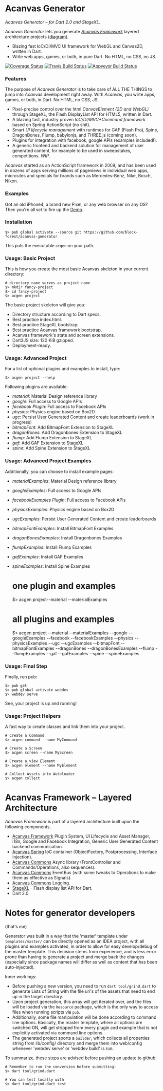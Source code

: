 # Acanvas Generator

*Acanvas Generator – for Dart 2.0 and StageXL.*

*Acanvas Generator* lets you generate *[Acanvas Framework](http://acanvas.sounddesignz.com/acanvas-framework/)* layered architecture projects [(diagram)](http://acanvas.sounddesignz.com/template/assets/home/acanvas_spring_architecture.png).
* Blazing fast IoC/DI/MVC UI framework for WebGL and Canvas2D, written in Dart.
* Write web apps, games, or both, in pure Dart. No HTML, no CSS, no JS.


[![Coverage Status](https://coveralls.io/repos/block-forest/acanvas-generator/badge.svg?branch=master)](https://coveralls.io/github/block-forest/acanvas-generator)
[![Travis Build Status](https://travis-ci.org/block-forest/acanvas-generator.svg?branch=master)](https://travis-ci.org/block-forest/acanvas-generator)
[![Appveyor Build Status](https://ci.appveyor.com/api/projects/status/vgk8ojml63nd68be?svg=true)](https://ci.appveyor.com/project/nilsdoehring/acanvas-generator)


### Features

The purpose of *Acanvas Generator* is to take care of ALL THE THINGS to jump into *Acanvas* development right away.
With *Acanvas*, you write apps, games, or both, in Dart. No HTML, no CSS, JS. 

* Pixel-precise control over the html *CanvasElement (2D and WebGL)* through StageXL, the Flash DisplayList API for HTML5, written in Dart.
* A blazing fast, industry proven *IoC/DI/MVC+Command framework* based on Spring ActionScript (no shit).
* Smart *UI lifecycle management* with runtimes for GAF (Flash Pro), Spine, DragonBones, Flump, babylonjs, and THREE.js (coming soon).
* Plugins for integration with facebook, google APIs (examples included!).
* A generic frontend and backend solution for management of user generated content, for example to be used in sweepstakes, competitions. *WIP*.

*Acanvas* started as an ActionScript framework in 2009, and has been used in dozens of 
apps serving millions of pageviews in individual web apps, microsites and specials for brands such 
as Mercedes-Benz, Nike, Bosch, Nikon.  

### Examples

Got an old iPhone4, a brand new Pixel, or any web browser on any OS? Then you're all set to fire up the 
[Demo](http://acanvas.sounddesignz.com/acanvas-demo/).

### Installation

    $> pub global activate --source git https://github.com/block-forest/acanvas-generator

This puts the executable `acgen` on your path.

### Usage: Basic Project

This is how you create the most basic Acanvas skeleton in your current directory:

    # directory name serves as project name
    $> mkdir fancy-project
    $> cd fancy-project
    $> acgen project

The basic project skeleton will give you:
 
 * Directory structure according to Dart specs.
 * Best practice index.html.
 * Best practice StageXL bootstrap.
 * Best practice Acanvas framework bootstrap.
 * Acanvas framework's state and screen extensions.
 * Dart2JS size: 120 KiB gzipped.
 * Deployment-ready.
 
### Usage: Advanced Project
 
For a list of optional plugins and examples to install, type:
    
    $> acgen project --help

Following plugins are available:
 * *material*: Material Design reference library
 * *google*: Full access to Google APIs
 * *facebook Plugin*: Full access to Facebook APIs
 * *physics*: Physics engine based on Box2D
 * *ugc*: Persist User Generated Content and create leaderboards (work in progress)
 * *bitmapFont*: Add BitmapFont Extension to StageXL
 * *dragonBones*: Add Dragonbones Extension to StageXL
 * *flump*: Add Flump Extension to StageXL
 * *gaf*: Add GAF Extension to StageXL
 * *spine*: Add Spine Extension to StageXL

### Usage: Advanced Project Examples

Additionally, you can choose to install example pages:

 * *materialExamples*: Material Design reference library
 * *googleExamples*: Full access to Google APIs
 * *facebookExamples Plugin*: Full access to Facebook APIs
 * *physicsExamples*: Physics engine based on Box2D
 * *ugcExamples*: Persist User Generated Content and create leaderboards
 * *bitmapFontExamples*: Install BitmapFont Examples
 * *dragonBonesExamples*: Install Dragonbones Examples
 * *flumpExamples*: Install Flump Examples
 * *gafExamples*: Install GAF Examples
 * *spineExamples*: Install Spine Examples
 
 
    # one plugin and examples
    $> acgen project--material --materialExamples
    
    # all plugins and examples
    $> acgen project --material --materialExamples --google --googleExamples --facebook --facebookExamples --physics --physicsExamples --ugc --ugcExamples --bitmapFont --bitmapFontExamples --dragonBones --dragonBonesExamples --flump --flumpExamples --gaf --gafExamples --spine --spineExamples 

### Usage: Final Step

Finally, run pub:

    $> pub get
    $> pub global activate webdev
    $> webdev serve

See, your project is up and running!

### Usage: Project Helpers

A fast way to create classes and link them into your project.

    # Create a Command
    $> acgen command --name MyCommand
    
    # Create a Screen
    $> acgen screen --name MyScreen
    
    # Create a view Element
    $> acgen element --name MyElement
    
    # Collect Assets into Autoloader
    $> acgen collect


# Acanvas Framework – Layered Architecture

*Acanvas Framework* is part of a layered architecture built upon the following components. 

* [Acanvas Framework](https://github.com/acanvas/acanvas-framework) Plugin System, UI Lifecycle and Asset Manager, i18n, Google and Facebook Integration, Generic User Generated Content backend communication.
* [Acanvas Spring](https://github.com/acanvas/acanvas-spring) IoC container (ObjectFactory, Postprocessing, Interface Injection).
* [Acanvas Commons](https://github.com/acanvas/acanvas-commons) Async library (FrontController and Commands/Operations, also sequences).
* [Acanvas Commons](https://github.com/acanvas/acanvas-commons) EventBus (with some tweaks to Operations to make them as effective as Signals).
* [Acanvas Commons](https://github.com/acanvas/acanvas-commons) Logging.
* [StageXL](https://github.com/bp74/StageXL) - Flash display list API for Dart.
* Dart 2.0.

# Notes for generator developers 
(that's me)

Generator was built in a way that the 'master' template under `templates/master/` can be directly opened as an IDEA project, with all plugins and examples activated, in order to allow for easy develop/debug of the master template. This decision stems from experience, and is less error prone than having to generate a project and merge back the changes (especially since package names will differ as well as content that has been auto-injected).

Inner workings:
- Before pushing a new version, you need to run `dart tool/grind.dart` to generate Lists of String with the file uri's of the assets that need to end up in the target directory.
- Upon project generation, this array will get iterated over, and the files will be loaded via the `Resource` package, which is the only way to access files when running scripts via `pub`.
- Additionally, some file manipulation will be done according to command line options. Basically, the master template, where all options are switched ON, will get stripped from every plugin and example that is not explicitly activated via command line options.
- The generated project sports a `builder`, which collects all properties string from lib/config/ directory and merge them into web/config whenever 'webdev serve' or 'webdev build' is run.

To summarize, these steps are advised before pushing an update to github:

    # Remember to run the conversion before submitting:
    $> dart tool/grind.dart

    # You can test locally with
    $> dart tool/grind.dart test

